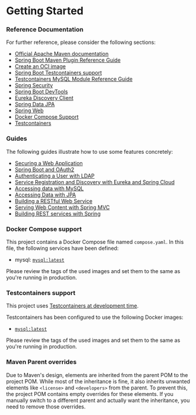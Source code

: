 # Getting Started

### Reference Documentation
For further reference, please consider the following sections:

* [Official Apache Maven documentation](https://maven.apache.org/guides/index.html)
* [Spring Boot Maven Plugin Reference Guide](https://docs.spring.io/spring-boot/docs/3.2.9/maven-plugin/reference/html/)
* [Create an OCI image](https://docs.spring.io/spring-boot/docs/3.2.9/maven-plugin/reference/html/#build-image)
* [Spring Boot Testcontainers support](https://docs.spring.io/spring-boot/docs/3.2.9/reference/html/features.html#features.testing.testcontainers)
* [Testcontainers MySQL Module Reference Guide](https://java.testcontainers.org/modules/databases/mysql/)
* [Spring Security](https://docs.spring.io/spring-boot/docs/3.2.9/reference/htmlsingle/index.html#web.security)
* [Spring Boot DevTools](https://docs.spring.io/spring-boot/docs/3.2.9/reference/htmlsingle/index.html#using.devtools)
* [Eureka Discovery Client](https://docs.spring.io/spring-cloud-netflix/docs/current/reference/html/#service-discovery-eureka-clients)
* [Spring Data JPA](https://docs.spring.io/spring-boot/docs/3.2.9/reference/htmlsingle/index.html#data.sql.jpa-and-spring-data)
* [Spring Web](https://docs.spring.io/spring-boot/docs/3.2.9/reference/htmlsingle/index.html#web)
* [Docker Compose Support](https://docs.spring.io/spring-boot/docs/3.2.9/reference/htmlsingle/index.html#features.docker-compose)
* [Testcontainers](https://java.testcontainers.org/)

### Guides
The following guides illustrate how to use some features concretely:

* [Securing a Web Application](https://spring.io/guides/gs/securing-web/)
* [Spring Boot and OAuth2](https://spring.io/guides/tutorials/spring-boot-oauth2/)
* [Authenticating a User with LDAP](https://spring.io/guides/gs/authenticating-ldap/)
* [Service Registration and Discovery with Eureka and Spring Cloud](https://spring.io/guides/gs/service-registration-and-discovery/)
* [Accessing data with MySQL](https://spring.io/guides/gs/accessing-data-mysql/)
* [Accessing Data with JPA](https://spring.io/guides/gs/accessing-data-jpa/)
* [Building a RESTful Web Service](https://spring.io/guides/gs/rest-service/)
* [Serving Web Content with Spring MVC](https://spring.io/guides/gs/serving-web-content/)
* [Building REST services with Spring](https://spring.io/guides/tutorials/rest/)

### Docker Compose support
This project contains a Docker Compose file named `compose.yaml`.
In this file, the following services have been defined:

* mysql: [`mysql:latest`](https://hub.docker.com/_/mysql)

Please review the tags of the used images and set them to the same as you're running in production.

### Testcontainers support

This project uses [Testcontainers at development time](https://docs.spring.io/spring-boot/docs/3.2.9/reference/html/features.html#features.testing.testcontainers.at-development-time).

Testcontainers has been configured to use the following Docker images:

* [`mysql:latest`](https://hub.docker.com/_/mysql)

Please review the tags of the used images and set them to the same as you're running in production.

### Maven Parent overrides

Due to Maven's design, elements are inherited from the parent POM to the project POM.
While most of the inheritance is fine, it also inherits unwanted elements like `<license>` and `<developers>` from the parent.
To prevent this, the project POM contains empty overrides for these elements.
If you manually switch to a different parent and actually want the inheritance, you need to remove those overrides.

